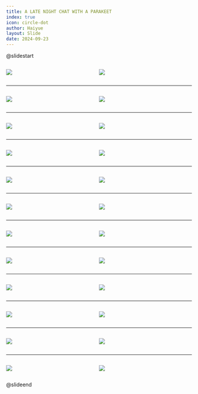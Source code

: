 ```yaml
---
title: A LATE NIGHT CHAT WITH A PARAKEET
index: true
icon: circle-dot
author: Haiyue
layout: Slide
date: 2024-09-23
---
```

 
@slidestart

<div style="display:flex">
<div style="flex:1">

![](/reading/english/Level-P/A%20LATE%20NIGHT%20CHAT%20WITH%20A%20PARAKEET/001.webp)
</div>
<div style="flex:1">

![](/reading/english/Level-P/A%20LATE%20NIGHT%20CHAT%20WITH%20A%20PARAKEET/002.webp)
</div>
</div>

---

<div style="display:flex">
<div style="flex:1">

![](/reading/english/Level-P/A%20LATE%20NIGHT%20CHAT%20WITH%20A%20PARAKEET/003.webp)
</div>
<div style="flex:1">

![](/reading/english/Level-P/A%20LATE%20NIGHT%20CHAT%20WITH%20A%20PARAKEET/004.webp)
</div>
</div>

---

<div style="display:flex">
<div style="flex:1">

![](/reading/english/Level-P/A%20LATE%20NIGHT%20CHAT%20WITH%20A%20PARAKEET/005.webp)
</div>
<div style="flex:1">

![](/reading/english/Level-P/A%20LATE%20NIGHT%20CHAT%20WITH%20A%20PARAKEET/006.webp)
</div>
</div>

---

<div style="display:flex">
<div style="flex:1">

![](/reading/english/Level-P/A%20LATE%20NIGHT%20CHAT%20WITH%20A%20PARAKEET/007.webp)
</div>
<div style="flex:1">

![](/reading/english/Level-P/A%20LATE%20NIGHT%20CHAT%20WITH%20A%20PARAKEET/008.webp)
</div>
</div>

---

<div style="display:flex">
<div style="flex:1">

![](/reading/english/Level-P/A%20LATE%20NIGHT%20CHAT%20WITH%20A%20PARAKEET/009.webp)
</div>
<div style="flex:1">

![](/reading/english/Level-P/A%20LATE%20NIGHT%20CHAT%20WITH%20A%20PARAKEET/010.webp)
</div>
</div>

---

<div style="display:flex">
<div style="flex:1">

![](/reading/english/Level-P/A%20LATE%20NIGHT%20CHAT%20WITH%20A%20PARAKEET/011.webp)
</div>
<div style="flex:1">

![](/reading/english/Level-P/A%20LATE%20NIGHT%20CHAT%20WITH%20A%20PARAKEET/012.webp)
</div>
</div>

---

<div style="display:flex">
<div style="flex:1">

![](/reading/english/Level-P/A%20LATE%20NIGHT%20CHAT%20WITH%20A%20PARAKEET/013.webp)
</div>
<div style="flex:1">

![](/reading/english/Level-P/A%20LATE%20NIGHT%20CHAT%20WITH%20A%20PARAKEET/014.webp)
</div>
</div>

---

<div style="display:flex">
<div style="flex:1">

![](/reading/english/Level-P/A%20LATE%20NIGHT%20CHAT%20WITH%20A%20PARAKEET/015.webp)
</div>
<div style="flex:1">

![](/reading/english/Level-P/A%20LATE%20NIGHT%20CHAT%20WITH%20A%20PARAKEET/016.webp)
</div>
</div>

---

<div style="display:flex">
<div style="flex:1">

![](/reading/english/Level-P/A%20LATE%20NIGHT%20CHAT%20WITH%20A%20PARAKEET/017.webp)
</div>
<div style="flex:1">

![](/reading/english/Level-P/A%20LATE%20NIGHT%20CHAT%20WITH%20A%20PARAKEET/018.webp)
</div>
</div>

---

<div style="display:flex">
<div style="flex:1">

![](/reading/english/Level-P/A%20LATE%20NIGHT%20CHAT%20WITH%20A%20PARAKEET/019.webp)
</div>
<div style="flex:1">

![](/reading/english/Level-P/A%20LATE%20NIGHT%20CHAT%20WITH%20A%20PARAKEET/020.webp)
</div>
</div>

---

<div style="display:flex">
<div style="flex:1">

![](/reading/english/Level-P/A%20LATE%20NIGHT%20CHAT%20WITH%20A%20PARAKEET/021.webp)
</div>
<div style="flex:1">

![](/reading/english/Level-P/A%20LATE%20NIGHT%20CHAT%20WITH%20A%20PARAKEET/022.webp)
</div>
</div>

---

<div style="display:flex">
<div style="flex:1">

![](/reading/english/Level-P/A%20LATE%20NIGHT%20CHAT%20WITH%20A%20PARAKEET/023.webp)
</div>
<div style="flex:1">

![](/reading/english/Level-P/A%20LATE%20NIGHT%20CHAT%20WITH%20A%20PARAKEET/024.webp)
</div>
</div>

@slideend